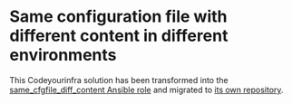 # Same configuration file with different content in different environments

This Codeyourinfra solution has been transformed into the [same_cfgfile_diff_content Ansible role](https://galaxy.ansible.com/codeyourinfra/same_cfgfile_diff_content) and migrated to [its own repository](https://github.com/codeyourinfra/same_cfgfile_diff_content).
